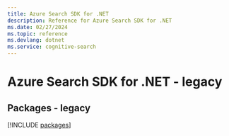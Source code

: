 ```yaml
---
title: Azure Search SDK for .NET
description: Reference for Azure Search SDK for .NET
ms.date: 02/27/2024
ms.topic: reference
ms.devlang: dotnet
ms.service: cognitive-search
---
```

# Azure Search SDK for .NET - legacy
## Packages - legacy
[!INCLUDE [packages](search-index.md)]